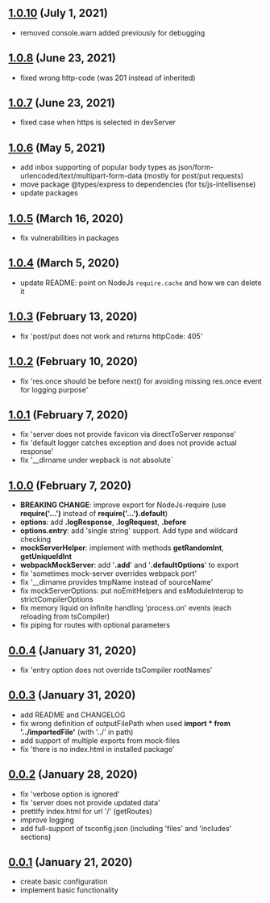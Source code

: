 <!-- markdownlint-disable MD024 -->
<!-- markdownlint-disable MD041 -->
## [1.0.10](https://github.com/Yegorich555/webpack-mock-server/compare/v1.0.8...v1.0.10) (July 1, 2021)

* removed console.warn added previously for debugging
  
## [1.0.8](https://github.com/Yegorich555/webpack-mock-server/compare/v1.0.7...v1.0.8) (June 23, 2021)

* fixed wrong http-code (was 201 instead of inherited)
  
## [1.0.7](https://github.com/Yegorich555/webpack-mock-server/compare/v1.0.6...v1.0.7) (June 23, 2021)

* fixed case when https is selected in devServer
  
## [1.0.6](https://github.com/Yegorich555/webpack-mock-server/compare/v1.0.5...v1.0.6) (May 5, 2021)

* add inbox supporting of popular body types as json/form-urlencoded/text/multipart-form-data (mostly for post/put requests)
* move package @types/express to dependencies (for ts/js-intellisense)
* update packages
  
## [1.0.5](https://github.com/Yegorich555/webpack-mock-server/compare/v1.0.4...v1.0.5) (March 16, 2020)

* fix vulnerabilities in packages
  
## [1.0.4](https://github.com/Yegorich555/webpack-mock-server/compare/v1.0.3...v1.0.4) (March 5, 2020)

* update README: point on NodeJs ```require.cache``` and how we can delete it

## [1.0.3](https://github.com/Yegorich555/webpack-mock-server/compare/v1.0.2...v1.0.3) (February 13, 2020)

* fix 'post/put does not work and returns httpCode: 405'

## [1.0.2](https://github.com/Yegorich555/webpack-mock-server/compare/v1.0.1...v1.0.2) (February 10, 2020)

* fix 'res.once should be before next() for avoiding missing res.once event for logging purpose'

## [1.0.1](https://github.com/Yegorich555/webpack-mock-server/compare/v1.0.0...v1.0.1) (February 7, 2020)

* fix 'server does not provide favicon via directToServer response'
* fix 'default logger catches exception and does not provide actual response'
* fix '__dirname under wepback is not absolute`

## [1.0.0](https://github.com/Yegorich555/webpack-mock-server/compare/v0.0.4...v1.0.0) (February 7, 2020)

* **BREAKING CHANGE**: improve export for NodeJs-require (use **require('...')** instead of **require('...').default**)
* **options**: add **.logResponse**, **.logRequest**, **.before**
* **options.entry**: add 'single string' support. Add type and wildcard checking
* **mockServerHelper**: implement with methods **getRandomInt**, **getUniqueIdInt**
* **webpackMockServer**: add '**.add**' and '**.defaultOptions**' to export
* fix 'sometimes mock-server overrides webpack port'
* fix '__dirname provides tmpName instead of sourceName'
* fix mockServerOptions: put noEmitHelpers and esModuleInterop to strictCompilerOptions
* fix memory liquid on infinite handling 'process.on' events (each reloading from tsCompiler)
* fix piping for routes with optional parameters

## [0.0.4](https://github.com/Yegorich555/webpack-mock-server/compare/v0.0.3...v0.0.4) (January 31, 2020)

* fix 'entry option does not override tsCompiler rootNames'

## [0.0.3](https://github.com/Yegorich555/webpack-mock-server/compare/v0.0.2...v0.0.3) (January 31, 2020)

* add README and CHANGELOG
* fix wrong definition of outputFilePath when used **import * from '../importedFile'** (with '../' in path)
* add support of multiple exports from mock-files
* fix 'there is no index.html in installed package'

## [0.0.2](https://github.com/Yegorich555/webpack-mock-server/compare/v0.0.1...v0.0.2) (January 28, 2020)

* fix 'verbose option is ignored'
* fix 'server does not provide updated data'
* prettify index.html for url '/' (getRoutes)
* improve logging
* add full-support of tsconfig.json (including 'files' and 'includes' sections)

## [0.0.1](https://github.com/Yegorich555/webpack-mock-server/tree/v0.0.1) (January 21, 2020)

* create basic configuration
* implement basic functionality
